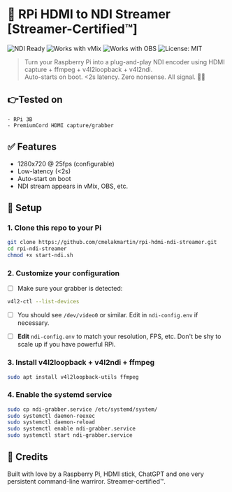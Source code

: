 # 🧢 RPi HDMI to NDI Streamer [Streamer-Certified™]

![NDI Ready](https://img.shields.io/badge/NDI-ready-brightgreen?style=flat-square)
![Works with vMix](https://img.shields.io/badge/vMix-compatible-blue?style=flat-square)
![Works with OBS](https://img.shields.io/badge/OBS-compatible-success?style=flat-square)
![License: MIT](https://img.shields.io/badge/License-MIT-yellow.svg?style=flat-square)

> Turn your Raspberry Pi into a plug-and-play NDI encoder using HDMI capture + ffmpeg + v4l2loopback + v4l2ndi.  
> Auto-starts on boot. <2s latency. Zero nonsense. All signal. 🎥📡

## 👉Tested on
	- RPi 3B 
	- PremiumCord HDMI capture/grabber


## ✅ Features
- 1280x720 @ 25fps (configurable)
- Low-latency (<2s)
- Auto-start on boot
- NDI stream appears in vMix, OBS, etc.

## 🚀 Setup

### 1. Clone this repo to your Pi

```bash
git clone https://github.com/cmelakmartin/rpi-hdmi-ndi-streamer.git
cd rpi-ndi-streamer
chmod +x start-ndi.sh
```

### 2. Customize your configuration

- [ ] Make sure your grabber is detected:
```bash
v4l2-ctl --list-devices
```
- [ ] You should see `/dev/video0` or similar. Edit in `ndi-config.env` if necessary.

- [ ] **Edit** `ndi-config.env` to match your resolution, FPS, etc. Don't be shy to scale up if you have powerful RPi. 

### 3. Install v4l2loopback + v4l2ndi + ffmpeg

```bash
sudo apt install v4l2loopback-utils ffmpeg
```

### 4. Enable the systemd service

```bash
sudo cp ndi-grabber.service /etc/systemd/system/
sudo systemctl daemon-reexec
sudo systemctl daemon-reload
sudo systemctl enable ndi-grabber.service
sudo systemctl start ndi-grabber.service
```

## 🧢 Credits

Built with love by a Raspberry Pi, HDMI stick, ChatGPT and one very persistent command-line warriror. Streamer-certified™.
